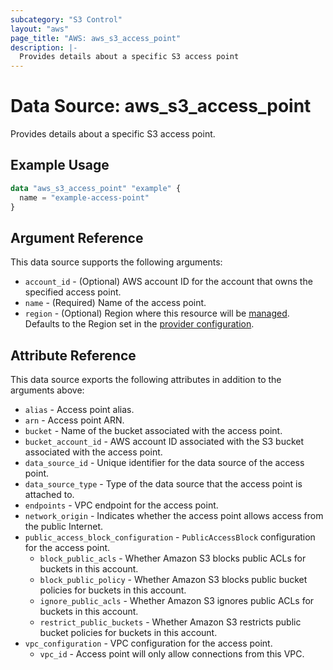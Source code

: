 ```yaml
---
subcategory: "S3 Control"
layout: "aws"
page_title: "AWS: aws_s3_access_point"
description: |-
  Provides details about a specific S3 access point
---
```


# Data Source: aws_s3_access_point

Provides details about a specific S3 access point.

## Example Usage

```terraform
data "aws_s3_access_point" "example" {
  name = "example-access-point"
}
```

## Argument Reference

This data source supports the following arguments:

* `account_id` - (Optional) AWS account ID for the account that owns the specified access point.
* `name` - (Required) Name of the access point.
* `region` - (Optional) Region where this resource will be [managed](https://docs.aws.amazon.com/general/latest/gr/rande.html#regional-endpoints). Defaults to the Region set in the [provider configuration](https://registry.terraform.io/providers/hashicorp/aws/latest/docs#aws-configuration-reference).

## Attribute Reference

This data source exports the following attributes in addition to the arguments above:

* `alias` - Access point alias.
* `arn` - Access point ARN.
* `bucket` - Name of the bucket associated with the access point.
* `bucket_account_id` - AWS account ID associated with the S3 bucket associated with the access point.
* `data_source_id` - Unique identifier for the data source of the access point.
* `data_source_type` - Type of the data source that the access point is attached to.
* `endpoints` - VPC endpoint for the access point.
* `network_origin` - Indicates whether the access point allows access from the public Internet.
* `public_access_block_configuration` - `PublicAccessBlock` configuration for the access point.
    * `block_public_acls` - Whether Amazon S3 blocks public ACLs for buckets in this account.
    * `block_public_policy` - Whether Amazon S3 blocks public bucket policies for buckets in this account.
    * `ignore_public_acls` - Whether Amazon S3 ignores public ACLs for buckets in this account.
    * `restrict_public_buckets` - Whether Amazon S3 restricts public bucket policies for buckets in this account.
* `vpc_configuration` - VPC configuration for the access point.
    * `vpc_id` - Access point will only allow connections from this VPC.